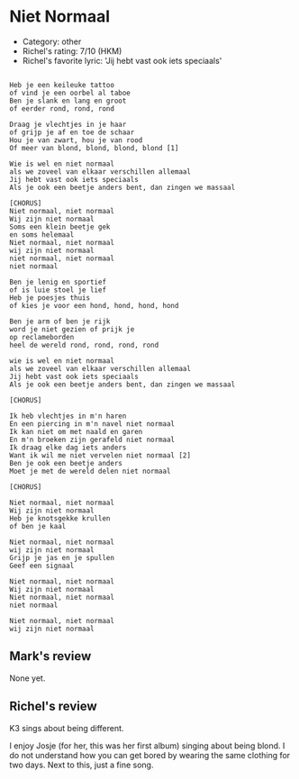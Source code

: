 # Niet Normaal

 * Category: other
 * Richel's rating: 7/10 (HKM)
 * Richel's favorite lyric: 'Jij hebt vast ook iets speciaals'

```

Heb je een keileuke tattoo
of vind je een oorbel al taboe
Ben je slank en lang en groot
of eerder rond, rond, rond

Draag je vlechtjes in je haar
of grijp je af en toe de schaar
Hou je van zwart, hou je van rood
Of meer van blond, blond, blond, blond [1]

Wie is wel en niet normaal
als we zoveel van elkaar verschillen allemaal
Jij hebt vast ook iets speciaals
Als je ook een beetje anders bent, dan zingen we massaal

[CHORUS]
Niet normaal, niet normaal
Wij zijn niet normaal
Soms een klein beetje gek
en soms helemaal
Niet normaal, niet normaal
wij zijn niet normaal
niet normaal, niet normaal
niet normaal

Ben je lenig en sportief
of is luie stoel je lief
Heb je poesjes thuis
of kies je voor een hond, hond, hond, hond

Ben je arm of ben je rijk
word je niet gezien of prijk je
op reclameborden
heel de wereld rond, rond, rond, rond

wie is wel en niet normaal
als we zoveel van elkaar verschillen allemaal
Jij hebt vast ook iets speciaals
Als je ook een beetje anders bent, dan zingen we massaal

[CHORUS]

Ik heb vlechtjes in m'n haren
En een piercing in m'n navel niet normaal
Ik kan niet om met naald en garen
En m'n broeken zijn gerafeld niet normaal
Ik draag elke dag iets anders
Want ik wil me niet vervelen niet normaal [2]
Ben je ook een beetje anders
Moet je met de wereld delen niet normaal

[CHORUS]

Niet normaal, niet normaal
Wij zijn niet normaal
Heb je knotsgekke krullen
of ben je kaal

Niet normaal, niet normaal
wij zijn niet normaal
Grijp je jas en je spullen
Geef een signaal

Niet normaal, niet normaal
Wij zijn niet normaal
Niet normaal, niet normaal
niet normaal

Niet normaal, niet normaal
wij zijn niet normaal

```

## Mark's review

None yet.

## Richel's review

K3 sings about being different.

I enjoy Josje (for her, this was her first album) singing about being blond. I do not understand how you can get
bored by wearing the same clothing for two days. Next to this, just a fine song.
